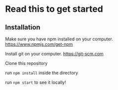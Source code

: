 # Read this to get started

## Installation
Make sure you have npm installed on your computer. 
https://www.npmjs.com/get-npm

Install git on your computer.
https://git-scm.com

Clone this repository

run `npm install` inside the directory

run `npm start` to see it locally!